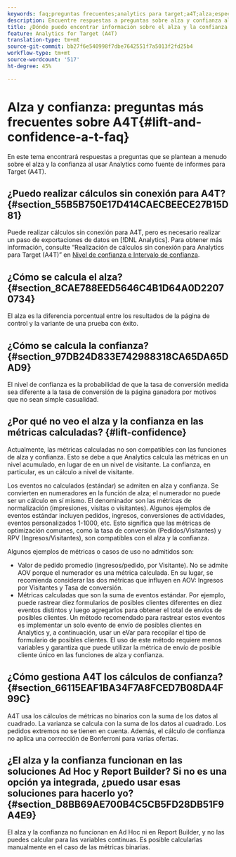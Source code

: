 ```yaml
---
keywords: faq;preguntas frecuentes;analytics para target;a4T;alza;específicos;creador de informes;confianza
description: Encuentre respuestas a preguntas sobre alza y confianza al usar Analytics para Destinatario (A4T). A4T le permite utilizar sistema de informes de Analytics para actividades de Destinatario.
title: ¿Dónde puedo encontrar información sobre el alza y la confianza con A4T?
feature: Analytics for Target (A4T)
translation-type: tm+mt
source-git-commit: bb27f6e540998f7dbe7642551f7a5013f2fd25b4
workflow-type: tm+mt
source-wordcount: '517'
ht-degree: 45%

---
```



# Alza y confianza: preguntas más frecuentes sobre A4T{#lift-and-confidence-a-t-faq}

En este tema encontrará respuestas a preguntas que se plantean a menudo sobre el alza y la confianza al usar Analytics como fuente de informes para Target (A4T).

## ¿Puedo realizar cálculos sin conexión para A4T?{#section_55B5B750E17D414CAECBEECE27B15D81}

Puede realizar cálculos sin conexión para A4T, pero es necesario realizar un paso de exportaciones de datos en [!DNL Analytics]. Para obtener más información, consulte “Realización de cálculos sin conexión para Analytics para Target (A4T)” en [Nivel de confianza e Intervalo de confianza](/help/c-reports/conversion-rate.md#concept_0D0002A1EBDF420E9C50E2A46F36629B).

## ¿Cómo se calcula el alza?{#section_8CAE788EED5646C4B1D64A0D22070734}

El alza es la diferencia porcentual entre los resultados de la página de control y la variante de una prueba con éxito.

## ¿Cómo se calcula la confianza?    {#section_97DB24D833E742988318CA65DA65DAD9}

El nivel de confianza es la probabilidad de que la tasa de conversión medida sea diferente a la tasa de conversión de la página ganadora por motivos que no sean simple casualidad.

## ¿Por qué no veo el alza y la confianza en las métricas calculadas?    {#lift-confidence}

Actualmente, las métricas calculadas no son compatibles con las funciones de alza y confianza. Esto se debe a que Analytics calcula las métricas en un nivel acumulado, en lugar de en un nivel de visitante. La confianza, en particular, es un cálculo a nivel de visitante.

Los eventos no calculados (estándar) se admiten en alza y confianza. Se convierten en numeradores en la función de alza; el numerador no puede ser un cálculo en sí mismo. El denominador son las métricas de normalización (impresiones, visitas o visitantes). Algunos ejemplos de eventos estándar incluyen pedidos, ingresos, conversiones de actividades, eventos personalizados 1-1000, etc. Esto significa que las métricas de optimización comunes, como la tasa de conversión (Pedidos/Visitantes) y RPV (Ingresos/Visitantes), son compatibles con el alza y la confianza.

Algunos ejemplos de métricas o casos de uso no admitidos son:

* Valor de pedido promedio (ingresos/pedido, por Visitante). No se admite AOV porque el numerador es una métrica calculada. En su lugar, se recomienda considerar las dos métricas que influyen en AOV: Ingresos por Visitantes y Tasa de conversión.
* Métricas calculadas que son la suma de eventos estándar. Por ejemplo, puede rastrear diez formularios de posibles clientes diferentes en diez eventos distintos y luego agregarlos para obtener el total de envíos de posibles clientes. Un método recomendado para rastrear estos eventos es implementar un solo evento de envío de posibles clientes en Analytics y, a continuación, usar un eVar para recopilar el tipo de formulario de posibles clientes. El uso de este método requiere menos variables y garantiza que puede utilizar la métrica de envío de posible cliente único en las funciones de alza y confianza.

## ¿Cómo gestiona A4T los cálculos de confianza?    {#section_66115EAF1BA34F7A8FCED7B08DA4F99C}

A4T usa los cálculos de métricas no binarios con la suma de los datos al cuadrado. La varianza se calcula con la suma de los datos al cuadrado. Los pedidos extremos no se tienen en cuenta. Además, el cálculo de confianza no aplica una corrección de Bonferroni para varias ofertas.

## ¿El alza y la confianza funcionan en las soluciones Ad Hoc y Report Builder? Si no es una opción ya integrada, ¿puedo usar esas soluciones para hacerlo yo? {#section_D8BB69AE700B4C5CB5FD28DB51F9A4E9}

El alza y la confianza no funcionan en Ad Hoc ni en Report Builder, y no las puedes calcular para las variables continuas. Es posible calcularlas manualmente en el caso de las métricas binarias.
